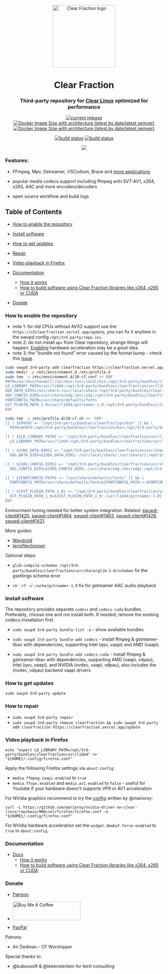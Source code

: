 <div id="logo" align="center">
<br />
<img src="https://clearfraction.github.io/media/logo.svg" alt="Clear Fraction logo" width="200" />
<h1>Clear Fraction</h1>
<h3>Third-party repository for <a href="https://clearlinux.org" alt="Clear Linux">Clear Linux</a> optimized for performance</h3>  
</div>


<div id="badges" align="center">

[![current release](https://img.shields.io/github/release/clearfraction/bundles.svg)](https://github.com/clearfraction/bundles/releases)
[![Docker Image Size with architecture (latest by date/latest semver)](https://img.shields.io/docker/image-size/clearfraction/ffmpeg?label=ffmpeg%20docker%20image)](https://hub.docker.com/r/clearfraction/ffmpeg)
[![Docker Image Size with architecture (latest by date/latest semver)](https://img.shields.io/docker/image-size/clearfraction/ffmpeg?label=ffmpeg-cuda%20docker%20image)](https://hub.docker.com/r/clearfraction/ffmpeg-cuda)

[![build status](https://img.shields.io/github/actions/workflow/status/clearfraction/mass-rebuild/mass-rebuild.yml?branch=main&label=build%28mass-rebuild%29)](https://github.com/clearfraction/bundles/actions/workflows/bundler.yml?query=branch%3Amaster)
[![build status](https://img.shields.io/github/actions/workflow/status/clearfraction/bundles/bundler.yml?branch=master&label=build%28bundler%29)](https://github.com/clearfraction/bundles/actions/workflows/bundler.yml?query=branch%3Amaster)


[![](https://img.shields.io/badge/donate-patreon-red)](https://patreon.com/clearfraction)
</div>


### Features:

- FFmpeg, Mpv, Gstreamer, VSCodium, Brave and [more applications](https://github.com/clearfraction/bundles/tree/master/configs)

- popular media codecs support including ffmpeg with SVT-AV1, x264, x265, AAC and more encoders/decoders

- open source workflow and build logs

## Table of Contents

- [How to enable the repository](#how-to-enable-the-repository)

- [Install software](#install)

- [How to get updates](#updates)

- [Repair](#repair)

- [Video playback in Firefox](#firefox)

- [Documentation](#docs)
  - [How it works](https://github.com/clearfraction/docs/blob/main/README.md#how-it-works)
  - [How to build software using Clear Fraction libraries like x264, x265 or CUDA](https://github.com/clearfraction/docs/blob/main/README.md#how-to-build-software-using-clear-fraction-libraries-like-x264-x265-or-cuda) 

- [Donate](#donate)

### <a id="how-to-enable-the-repository"></a>How to enable the repository

- note 1: for old CPUs without AVX2 support use the `https://v2clearfraction.vercel.app/update`, you can fix it anytime in the swupd config `/opt/3rd-party/repo.ini`.
- note 2: do not install `mpv` from Clear repository, strange things will happen. [Enabling](https://wiki.gentoo.org/wiki/Mpv#Broken_hardware_video_decoding.2Fhigh_CPU_usage) hardware acceleration may be a good idea.
- note 3: the "bundle not found" error caused by the format bump - check this [issue](https://github.com/clearfraction/distribution/issues/45).

```bash
sudo swupd 3rd-party add clearfraction https://clearfraction.vercel.app/update
sudo mkdir -p /etc/environment.d /etc/profile.d
sudo tee -a /etc/environment.d/10-cf.conf << EOF
PATH=/usr/bin/haswell:/usr/bin:/usr/local/bin:/opt/3rd-party/bundles/clearfraction/bin:/opt/3rd-party/bundles/clearfraction/usr/bin:/opt/3rd-party/bundles/clearfraction/usr/local/bin
LD_LIBRARY_PATH=/usr/lib64:/opt/3rd-party/bundles/clearfraction/usr/lib64:/opt/3rd-party/bundles/clearfraction/usr/local/lib64
XDG_DATA_DIRS=/usr/share:/usr/local/share:/opt/3rd-party/bundles/clearfraction/usr/share:/opt/3rd-party/bundles/clearfraction/usr/local/share:/home/$USER/.local/share/flatpak/exports/share:/var/lib/flatpak/exports/share
XDG_CONFIG_DIRS=/usr/share/xdg:/etc/xdg:/opt/3rd-party/bundles/clearfraction/usr/share/xdg:/opt/3rd-party/bundles/clearfraction/etc/xdg
FONTCONFIG_PATH=/usr/share/defaults/fonts
GST_PLUGIN_PATH_1_0=/usr/lib64/gstreamer-1.0:/opt/3rd-party/bundles/clearfraction/usr/lib64/gstreamer-1.0
EOF

sudo tee -a /etc/profile.d/10-cf.sh << 'EOF'
[[ ! ${PATH} =~ "/opt/3rd-party/bundles/clearfraction/bin" ]] && \
  PATH=$PATH:/opt/3rd-party/bundles/clearfraction/bin:/opt/3rd-party/bundles/clearfraction/usr/bin:/opt/3rd-party/bundles/clearfraction/usr/local/bin

[[ ! ${LD_LIBRARY_PATH} =~ "/opt/3rd-party/bundles/clearfraction/usr/lib64" ]] && \
  LD_LIBRARY_PATH=/usr/lib64:/opt/3rd-party/bundles/clearfraction/usr/lib64:/opt/3rd-party/bundles/clearfraction/usr/local/lib64${LD_LIBRARY_PATH:+:$LD_LIBRARY_PATH}

[[ ! ${XDG_DATA_DIRS} =~ "/opt/3rd-party/bundles/clearfraction/usr/share" ]] && \
  XDG_DATA_DIRS=${XDG_DATA_DIRS:-/usr/local/share/:/usr/share/}:/opt/3rd-party/bundles/clearfraction/usr/share/:/opt/3rd-party/bundles/clearfraction/usr/local/share/

[[ ! ${XDG_CONFIG_DIRS} =~ "/opt/3rd-party/bundles/clearfraction/usr/share/xdg" ]] && \
  XDG_CONFIG_DIRS=${XDG_CONFIG_DIRS:-/usr/share/xdg:/etc/xdg}:/opt/3rd-party/bundles/clearfraction/usr/share/xdg:/opt/3rd-party/bundles/clearfraction/etc/xdg

[[ ! ${FONTCONFIG_PATH} =~ "/usr/share/defaults/fonts" ]] && \
  FONTCONFIG_PATH=/usr/share/defaults/fonts${FONTCONFIG_PATH:+:$FONTCONFIG_PATH}

[[ ! ${GST_PLUGIN_PATH_1_0} =~ "/opt/3rd-party/bundles/clearfraction/usr/lib64/gstreamer-1.0" ]] && \
  GST_PLUGIN_PATH_1_0=${GST_PLUGIN_PATH_1_0:-/usr/lib64/gstreamer-1.0}:/opt/3rd-party/bundles/clearfraction/usr/lib64/gstreamer-1.0
EOF
```


Environment tuning needed for better system integration. Related: [swupd-client#1420](https://github.com/clearlinux/swupd-client/issues/1420), [swupd-client#1464](https://github.com/clearlinux/swupd-client/issues/1464), [swupd-client#1463](https://github.com/clearlinux/swupd-client/issues/1463), [swupd-client#1428](https://github.com/clearlinux/swupd-client/issues/1428), [swupd-client#1421](https://github.com/clearlinux/swupd-client/issues/1421).

More guides:
- [Waydroid](https://github.com/clearfraction/waydroid/blob/main/README.md)
- [termfilechooser](https://github.com/clearfraction/xdg-desktop-portal-termfilechooser/blob/main/README.md)

Optional steps:

- `glib-compile-schemas /opt/3rd-party/bundles/clearfraction/usr/share/glib-2.0/schemas` fix the gsettings schema error

- `rm -rf ~/.cache/gstreamer-1.0` fix for gstreamer AAC audio playback

### <a id="install"></a>Install software

The repository provides separate `codecs` and `codecs-cuda` bundles. Preferably, choose one and not install both. If needed, remove the existing codecs installation first.

- `sudo swupd 3rd-party bundle-list -a` - show available bundles

- `sudo swupd 3rd-party bundle-add codecs` - install ffmpeg & gstreamer-libav with dependencies, supporting Intel (qsv, vaapi) and AMD (vaapi) 

- `sudo swupd 3rd-party bundle-add codecs-cuda` - install ffmpeg & gstreamer-libav with dependencies, supporting AMD (vaapi, vdpau), Intel (qsv, vaapi), and NVIDIA (nvdec, vaapi, vdpau), also includes the (nvdec, vdpau) backend vaapi drivers


### <a id="updates"></a>How to get updates

`sudo swupd 3rd-party update`

### <a id="repair"></a>How to repair

- `sudo swupd 3rd-party repair`
- `sudo swupd 3rd-party remove clearfraction && sudo swupd 3rd-party add clearfraction https://clearfraction.vercel.app/update`

### <a id="firefox"></a>Video playback in Firefox

```
echo "export LD_LIBRARY_PATH=/opt/3rd-party/bundles/clearfraction/usr/lib64" >> "${HOME}/.config/firefox.conf"
```
Apply the following Firefox settings via `about:config`:

- `media.ffmpeg.vaapi.enabled` to `true`
- `media.ffvpx.enabled` and `media.av1.enabled` to `false` - useful for Youtube if your hardware doesn't supports VP9 or AV1 acceleration

For NVidia graphics recommend to try the [config](https://github.com/marioroy/nvidia-driver-on-clear-linux/blob/main/HWAccel/firefox/firefox.conf) written by @marioroy:

```
curl -L https://github.com/marioroy/nvidia-driver-on-clear-linux/raw/main/HWAccel/firefox/firefox.conf -o "${HOME}/.config/firefox.conf"
```

For NVidia hardware acceleration set the `widget.dmabuf.force-enabled` to `true` in `about:config`.

### <a id="docs"></a>Documentation

- [Docs](https://github.com/clearfraction/docs)
  - [How it works](https://github.com/clearfraction/docs/blob/main/README.md#how-it-works)
  - [How to build software using Clear Fraction libraries like x264, x265 or CUDA](https://github.com/clearfraction/docs/blob/main/README.md#how-to-build-software-using-clear-fraction-libraries-like-x264-x265-or-cuda) 



### <a id="donate"></a>Donate

- [Patreon](https://www.patreon.com/clearfraction)

- <a href="https://www.buymeacoffee.com/ClearFraction" target="_blank"><img src="https://cdn.buymeacoffee.com/buttons/v2/default-yellow.png" alt="Buy Me A Coffee" style="height: 60px !important;width: 217px !important;" ></a>

- [PayPal](https://www.paypal.com/donate/?hosted_button_id=L7ML8QJSLBTUE)

Patrons: 

- Air Dedman - CF Worshipper

Special thanks to:

- @kuboosoft & @lebensterben for tech consulting
